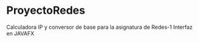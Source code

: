 # ProyectoRedes
Calculadora IP y conversor de base para la asignatura de Redes-1
Interfaz en JAVAFX
